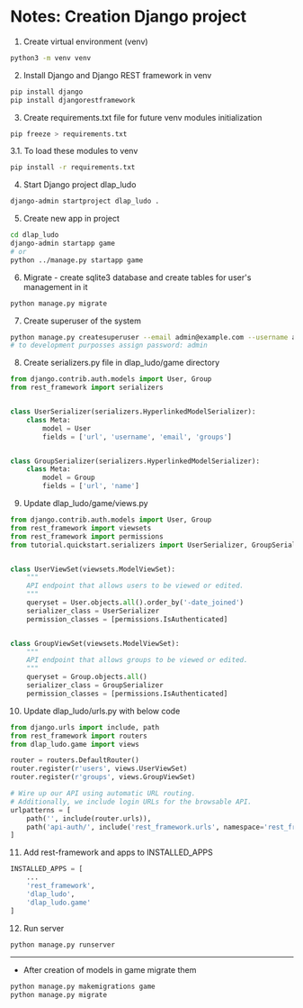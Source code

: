 # Notes: Creation Django project
1. Create virtual environment (venv)
```bash
python3 -m venv venv
```
2. Install Django and Django REST framework in venv
```bash
pip install django
pip install djangorestframework
```
3. Create requirements.txt file for future venv modules initialization
```bash
pip freeze > requirements.txt
```
3.1. To load these modules to venv
```bash
pip install -r requirements.txt
```
4. Start Django project dlap_ludo
```bash
django-admin startproject dlap_ludo .
```
5. Create new app in project
```bash
cd dlap_ludo
django-admin startapp game
# or
python ../manage.py startapp game
```
6. Migrate - create sqlite3 database and create tables for user's management in it
```bash
python manage.py migrate
```
7. Create superuser of the system
```bash
python manage.py createsuperuser --email admin@example.com --username admin
# to development purposses assign password: admin
```
8. Create serializers.py file in dlap_ludo/game directory
```python
from django.contrib.auth.models import User, Group
from rest_framework import serializers


class UserSerializer(serializers.HyperlinkedModelSerializer):
    class Meta:
        model = User
        fields = ['url', 'username', 'email', 'groups']


class GroupSerializer(serializers.HyperlinkedModelSerializer):
    class Meta:
        model = Group
        fields = ['url', 'name']
```
9. Update dlap_ludo/game/views.py
```python
from django.contrib.auth.models import User, Group
from rest_framework import viewsets
from rest_framework import permissions
from tutorial.quickstart.serializers import UserSerializer, GroupSerializer


class UserViewSet(viewsets.ModelViewSet):
    """
    API endpoint that allows users to be viewed or edited.
    """
    queryset = User.objects.all().order_by('-date_joined')
    serializer_class = UserSerializer
    permission_classes = [permissions.IsAuthenticated]


class GroupViewSet(viewsets.ModelViewSet):
    """
    API endpoint that allows groups to be viewed or edited.
    """
    queryset = Group.objects.all()
    serializer_class = GroupSerializer
    permission_classes = [permissions.IsAuthenticated]
```
10. Update dlap_ludo/urls.py with below code
```python
from django.urls import include, path
from rest_framework import routers
from dlap_ludo.game import views

router = routers.DefaultRouter()
router.register(r'users', views.UserViewSet)
router.register(r'groups', views.GroupViewSet)

# Wire up our API using automatic URL routing.
# Additionally, we include login URLs for the browsable API.
urlpatterns = [
    path('', include(router.urls)),
    path('api-auth/', include('rest_framework.urls', namespace='rest_framework'))
]
```
11. Add rest-framework and apps to INSTALLED_APPS
```python
INSTALLED_APPS = [
    ...
    'rest_framework',
    'dlap_ludo',
    'dlap_ludo.game'
]
```
12. Run server
```bash
python manage.py runserver
```

-----------------------------

* After creation of models in game migrate them
```bash
python manage.py makemigrations game
python manage.py migrate
```